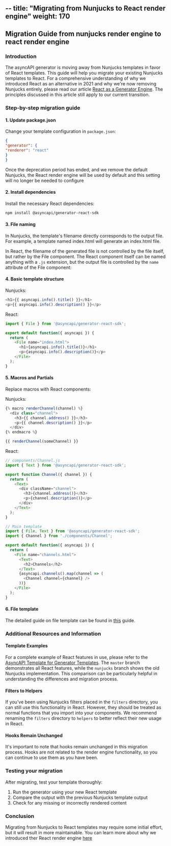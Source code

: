 --
title: "Migrating from Nunjucks to React render engine"
weight: 170
---

## Migration Guide from nunjucks render engine to react render engine

### Introduction

The asyncAPI generator is moving away from Nunjucks templates in favor of React templates. This guide will help you migrate your existing Nunjucks templates to React. For a comprehensive understanding of why we introduced React as an alternative in 2021 and why we're now removing Nunjucks entirely, please read our article [React as a Generator Engine](https://www.asyncapi.com/blog/react-as-generator-engine). The principles discussed in this article still apply to our current transition.

### Step-by-step migration guide

#### 1. Update package.json

Change your template configuration in `package.json`:

```json
{
"generator": {
"renderer": "react"
}
}
```

Once the deprecation period has ended, and we remove the default Nunjucks, the React render engine will be used by default and this setting will no longer be needed to configure

#### 2. Install dependencies

Install the necessary React dependencies:

```bash
npm install @asyncapi/generator-react-sdk
```

#### 3. File naming

In Nunjucks, the template's filename directly corresponds to the output file. For example, a template named index.html will generate an index.html file.

In React, the filename of the generated file is not controlled by the file itself, but rather by the File component. The React component itself can be named anything with a `.js` extension, but the output file is controlled by the `name` attribute of the File component:

#### 4. Basic template structure

Nunjucks:
```js
<h1>{{ asyncapi.info().title() }}</h1>
<p>{{ asyncapi.info().description() }}</p>
```

React:
```js
import { File } from '@asyncapi/generator-react-sdk';

export default function({ asyncapi }) {
  return (
    <File name="index.html">
      <h1>{asyncapi.info().title()}</h1>
      <p>{asyncapi.info().description()}</p>
    </File>
  );
}
```

#### 5. Macros and Partials

Replace macros with React components:

Nunjucks:
```js
{% macro renderChannel(channel) %}
  <div class="channel">
    <h3>{{ channel.address() }}</h3>
    <p>{{ channel.description() }}</p>
  </div>
{% endmacro %}

{{ renderChannel(someChannel) }}
```

React:
```js
// components/Channel.js
import { Text } from '@asyncapi/generator-react-sdk';

export function Channel({ channel }) {
  return (
    <Text>
      <div className="channel">
        <h3>{channel.address()}</h3>
        <p>{channel.description()}</p>
      </div>
    </Text>
  );
}

// Main template
import { File, Text } from '@asyncapi/generator-react-sdk';
import { Channel } from './components/Channel';

export default function({ asyncapi }) {
  return (
    <File name="channels.html">
      <Text>
        <h2>Channels</h2>
      </Text>
      {asyncapi.channels().map(channel => (
        <Channel channel={channel} />
      ))}
    </File>
  );
}
```

#### 6. File template 

The detailed guide on file template can be found in [this](file-templates.md) guide.

### Additional Resources and Information

#### Template Examples
For a complete example of React features in use, please refer to the [AsyncAPI Template for Generator Templates](https://github.com/asyncapi/template-for-generator-templates). The `master` branch demonstrates all React features, while the `nunjucks` branch shows the old Nunjucks implementation. This comparison can be particularly helpful in understanding the differences and migration process.

#### Filters to Helpers
If you've been using Nunjucks filters placed in the `filters` directory, you can still use this functionality in React. However, they should be treated as normal functions that you import into your components. We recommend renaming the `filters` directory to `helpers` to better reflect their new usage in React.

#### Hooks Remain Unchanged
It's important to note that hooks remain unchanged in this migration process. Hooks are not related to the render engine functionality, so you can continue to use them as you have been.

### Testing your migration

After migrating, test your template thoroughly:

1. Run the generator using your new React template
2. Compare the output with the previous Nunjucks template output
3. Check for any missing or incorrectly rendered content

### Conclusion

Migrating from Nunjucks to React templates may require some initial effort, but it will result in more maintainable. You can learn more about why we introduced ther React render engine [here](https://www.asyncapi.com/blog/react-as-generator-engine)